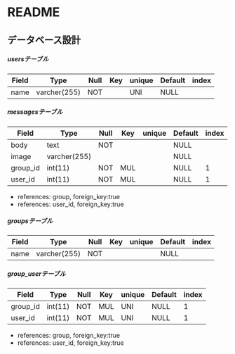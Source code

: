 # README
## データベース設計
##### usersテーブル

| Field |     Type     | Null | Key | unique | Default | index |
|-------|--------------|------|-----|--------|---------|-------|
| name  | varcher(255) | NOT  |     |  UNI   |  NULL   |       |

##### messagesテーブル

|   Field   |     Type     | Null | Key | unique | Default | index |
|-----------|--------------|------|-----|--------|---------|-------|
| body      | text         | NOT  |     |        |  NULL   |       |
| image     | varcher(255) |      |     |        |  NULL   |       |
| group_id  | int(11)      | NOT  | MUL |        |  NULL   |   1   |
| user_id   | int(11)      | NOT  | MUL |        |  NULL   |   1   |
* references: group, foreign_key:true
* references: user_id, foreign_key:true

##### groupsテーブル

|   Field   |     Type     | Null | Key | unique | Default | index |
|-----------|--------------|------|-----|--------|---------|-------|
| name      | varcher(255) | NOT  |     |        |  NULL   |       |


##### group_userテーブル

|   Field   |     Type     | Null | Key | unique | Default | index |
|-----------|--------------|------|-----|--------|---------|-------|
| group_id  | int(11)      | NOT  | MUL |  UNI   |  NULL   |   1   |
| user_id   | int(11)      | NOT  | MUL |  UNI   |  NULL   |   1   |
* references: group, foreign_key:true
* references: user_id, foreign_key:true

